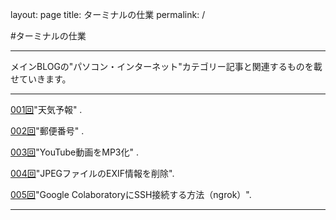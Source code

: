 layout: page
title: ターミナルの仕業
permalink: /

#ターミナルの仕業

---

メインBLOGの"パソコン・インターネット"カテゴリー記事と関連するものを載せていきます。  

---

[001回](/HowtoexecutefromTerminal/001kai.md)"天気予報" .   

[002回](/HowtoexecutefromTerminal/002kai.md)"郵便番号" .   

[003回](/HowtoexecutefromTerminal/003kai.md)"YouTube動画をMP3化" .   

[004回](/HowtoexecutefromTerminal/004kai.md)"JPEGファイルのEXIF情報を削除".  

[005回](/HowtoexecutefromTerminal/005kai.md)"Google ColaboratoryにSSH接続する方法（ngrok）".  
 


---
